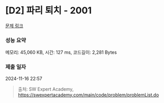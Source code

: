 # [D2] 파리 퇴치 - 2001 

[문제 링크](https://swexpertacademy.com/main/code/problem/problemDetail.do?contestProbId=AV5PzOCKAigDFAUq) 

### 성능 요약

메모리: 45,060 KB, 시간: 127 ms, 코드길이: 2,281 Bytes

### 제출 일자

2024-11-16 22:57



> 출처: SW Expert Academy, https://swexpertacademy.com/main/code/problem/problemList.do